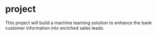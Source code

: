 # project

This project will build a machine learning solution to enhance the bank customer information into enriched sales leads.
